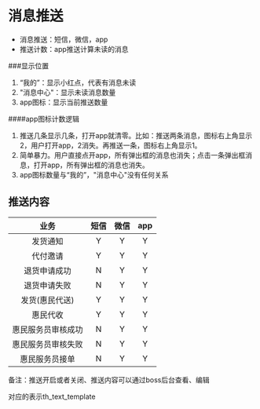 # 消息推送
* 消息推送：短信，微信，app
* 推送计数：app推送计算未读的消息

###显示位置
1. “我的”：显示小红点，代表有消息未读
1. "消息中心"：显示未读消息数量
1. app图标：显示当前推送数量

####app图标计数逻辑
1. 推送几条显示几条，打开app就清零。比如：推送两条消息，图标右上角显示2，用户打开app，2消失。再推送一条，图标右上角显示1。
1. 简单暴力。用户直接点开app，所有弹出框的消息也消失；点击一条弹出框消息，打开app，所有弹出框的消息也消失。
1. app图标数量与“我的”，"消息中心"没有任何关系


## 推送内容
|业务|短信|微信|app|
|:--------:|:--------:|:--------:|:--------:|
|发货通知|Y|Y|Y|
|代付邀请|Y|Y|Y|
|退货申请成功|N|Y|Y|
|退货申请失败|N|Y|Y|
|发货(惠民代送)|Y|Y|Y|
|惠民代收|Y|Y|Y|
|惠民服务员审核成功|N|Y|Y|
|惠民服务员审核失败|N|Y|Y|
|惠民服务员接单|N|Y|Y|

备注：推送开启或者关闭、推送内容可以通过boss后台查看、编辑

对应的表示th_text_template
